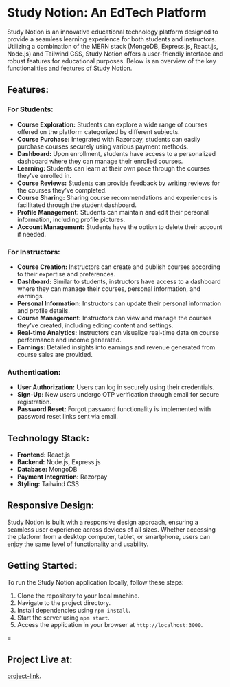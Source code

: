 # Study Notion: An EdTech Platform

Study Notion is an innovative educational technology platform designed to provide a seamless learning experience for both students and instructors. Utilizing a combination of the MERN stack (MongoDB, Express.js, React.js, Node.js) and Tailwind CSS, Study Notion offers a user-friendly interface and robust features for educational purposes. Below is an overview of the key functionalities and features of Study Notion.

## Features:

### For Students:
- **Course Exploration:** Students can explore a wide range of courses offered on the platform categorized by different subjects.
- **Course Purchase:** Integrated with Razorpay, students can easily purchase courses securely using various payment methods.
- **Dashboard:** Upon enrollment, students have access to a personalized dashboard where they can manage their enrolled courses.
- **Learning:** Students can learn at their own pace through the courses they've enrolled in.
- **Course Reviews:** Students can provide feedback by writing reviews for the courses they've completed.
- **Course Sharing:** Sharing course recommendations and experiences is facilitated through the student dashboard.
- **Profile Management:** Students can maintain and edit their personal information, including profile pictures.
- **Account Management:** Students have the option to delete their account if needed.

### For Instructors:
- **Course Creation:** Instructors can create and publish courses according to their expertise and preferences.
- **Dashboard:** Similar to students, instructors have access to a dashboard where they can manage their courses, personal information, and earnings.
- **Personal Information:** Instructors can update their personal information and profile details.
- **Course Management:** Instructors can view and manage the courses they've created, including editing content and settings.
- **Real-time Analytics:** Instructors can visualize real-time data on course performance and income generated.
- **Earnings:** Detailed insights into earnings and revenue generated from course sales are provided.

### Authentication:
- **User Authorization:** Users can log in securely using their credentials.
- **Sign-Up:** New users undergo OTP verification through email for secure registration.
- **Password Reset:** Forgot password functionality is implemented with password reset links sent via email.

## Technology Stack:
- **Frontend:** React.js
- **Backend:** Node.js, Express.js
- **Database:** MongoDB
- **Payment Integration:** Razorpay
- **Styling:** Tailwind CSS

## Responsive Design:
Study Notion is built with a responsive design approach, ensuring a seamless user experience across devices of all sizes. Whether accessing the platform from a desktop computer, tablet, or smartphone, users can enjoy the same level of functionality and usability.

## Getting Started:
To run the Study Notion application locally, follow these steps:
1. Clone the repository to your local machine.
2. Navigate to the project directory.
3. Install dependencies using `npm install`.
4. Start the server using `npm start`.
5. Access the application in your browser at `http://localhost:3000`.

=
## Project Live at:
[project-link]().
